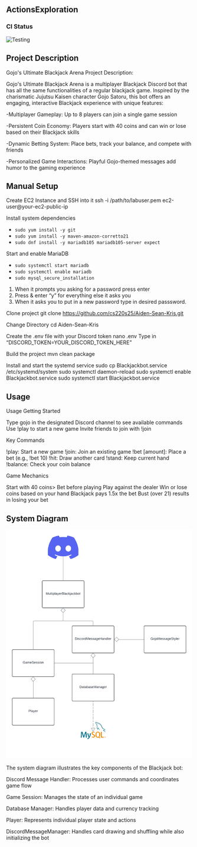## ActionsExploration

### CI Status

![Testing](https://github.com/cs220s25/Aiden-Sean-Kris/actions/workflows/maven-build.yml/badge.svg)

## Project Description

Gojo's Ultimate Blackjack Arena 
Project Description:

Gojo's Ultimate Blackjack Arena is a multiplayer Blackjack Discord bot that has all the same functionalities of a regular blackjack game. Inspired by the charismatic Jujutsu Kaisen character Gojo Satoru, this bot offers an engaging, interactive Blackjack experience with unique features:

-Multiplayer Gameplay: Up to 8 players can join a single game session

-Persistent Coin Economy: Players start with 40 coins and can win or lose based on their Blackjack skills

-Dynamic Betting System: Place bets, track your balance, and compete with friends

-Personalized Game Interactions: Playful Gojo-themed messages add humor to the gaming experience

## Manual Setup

Create EC2 Instance and SSH into it
ssh -i /path/to/labuser.pem ec2-user@your-ec2-public-ip


Install system dependencies
- ```sudo yum install -y git```
- ```sudo yum install -y maven-amazon-corretto21```
- ```sudo dnf install -y mariadb105 mariadb105-server expect```

Start and enable MariaDB
- ```sudo systemctl start mariadb```
- ```sudo systemctl enable mariadb```
- ```sudo mysql_secure_installation```

1. When it prompts you asking for a password press enter
2. Press & enter “y” for everything else it asks you
3. When it asks you to put in a new password type in desired passsword.


Clone project
git clone https://github.com/cs220s25/Aiden-Sean-Kris.git

Change Directory 
cd Aiden-Sean-Kris

Create the .env file with your Discord token
nano .env 
Type in “DISCORD_TOKEN=YOUR_DISCORD_TOKEN_HERE”

Build the project
mvn clean package

Install and start the systemd service
sudo cp Blackjackbot.service /etc/systemd/system
sudo systemctl daemon-reload
sudo systemctl enable Blackjackbot.service
sudo systemctl start Blackjackbot.service


## Usage
Usage
Getting Started

Type gojo in the designated Discord channel to see available commands
Use !play to start a new game
Invite friends to join with !join

Key Commands

!play: Start a new game
!join: Join an existing game
!bet [amount]: Place a bet (e.g., !bet 10)
!hit: Draw another card
!stand: Keep current hand
!balance: Check your coin balance

Game Mechanics

Start with 40 coins>
Bet before playing
Play against the dealer
Win or lose coins based on your hand
Blackjack pays 1.5x the bet
Bust (over 21) results in losing your bet

## System Diagram
![DiscordUML.png](src/main/java/DiscordUML.png)

The system diagram illustrates the key components of the Blackjack bot:

Discord Message Handler: Processes user commands and coordinates game flow

Game Session: Manages the state of an individual game

Database Manager: Handles player data and currency tracking

Player: Represents individual player state and actions

DiscordMessageManager: Handles card drawing and shuffling while also initializing the bot

